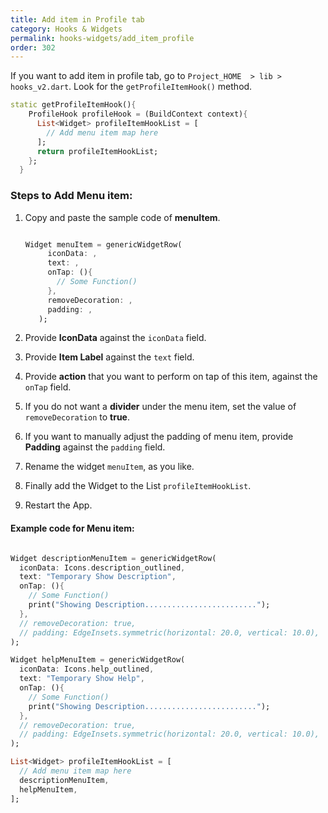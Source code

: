 ```yaml
---
title: Add item in Profile tab
category: Hooks & Widgets
permalink: hooks-widgets/add_item_profile
order: 302
---
```



If you want to add item in profile tab, go to `Project_HOME  > lib > hooks_v2.dart`. Look for the `getProfileItemHook()` method.

```dart
static getProfileItemHook(){
    ProfileHook profileHook = (BuildContext context){
      List<Widget> profileItemHookList = [
        // Add menu item map here
      ];
      return profileItemHookList;
    };
  }
```

### Steps to Add Menu item: 

1. Copy and paste the sample code of **menuItem**.
   
   ```dart

   Widget menuItem = genericWidgetRow(
        iconData: ,
        text: ,
        onTap: (){
          // Some Function()
        },
        removeDecoration: ,
        padding: ,
      );

      ```
2. Provide **IconData** against the `iconData` field.
3. Provide **Item Label** against the `text` field.
4. Provide **action** that you want to perform on tap of this item, against the `onTap` field.
5. If you do not want a **divider** under the menu item, set the value of `removeDecoration` to **true**.
6. If you want to manually adjust the padding of menu item, provide **Padding** against the `padding` field.
7. Rename the widget `menuItem`, as you like.
8. Finally add the Widget to the List `profileItemHookList`.
9. Restart the App.

#### Example code for Menu item:

```dart

Widget descriptionMenuItem = genericWidgetRow(
  iconData: Icons.description_outlined,
  text: "Temporary Show Description",
  onTap: (){
    // Some Function()
    print("Showing Description.........................");
  },
  // removeDecoration: true,
  // padding: EdgeInsets.symmetric(horizontal: 20.0, vertical: 10.0),
);

Widget helpMenuItem = genericWidgetRow(
  iconData: Icons.help_outlined,
  text: "Temporary Show Help",
  onTap: (){
    // Some Function()
    print("Showing Description.........................");
  },
  // removeDecoration: true,
  // padding: EdgeInsets.symmetric(horizontal: 20.0, vertical: 10.0),
);

List<Widget> profileItemHookList = [
  // Add menu item map here
  descriptionMenuItem,
  helpMenuItem,
];

```